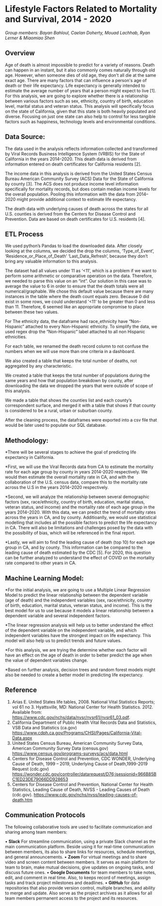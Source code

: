 # Lifestyle Factors Related to Mortality and Survival, 2014 - 2020

*Group members: Bayan Bahloul, Caelan Doherty, Mouad Lachhab, Ryan Lerner & Miaomiao Shen*

## Overview 

Age of death is almost impossible to predict for a variety of reasons. Death can happen in an instant, but it also commonly comes naturally through old age. However, when someone dies of old age, they don't all die at the same exact age. There are many factors that can influence a person's age of death or their life expectancy. Life expectancy is generally intended to estimate the average number of years that a person might expect to live [1]. For this analysis, we are going to explore whether there is a relationship between various factors such as sex, ethnicity, country of birth, education level, marital status and veteran status. This analysis will specifically focus on the state of California, given that this state is both heavily populated and diverse. Focusing on just one state can also help to control for less tangible factors such as happiness, technology levels and environmental conditions.  

## Data Source: 

The data used in the analysis reflects information collected and transformed by Viral Records Business Intelligence System (VRBIS) for the State of California in the years 2014–2020. This death data is derived from information entered on death certificates for California residents [2]. 

The income data in this analysis is derived from the United States Census Bureau American Community Survey (ACS) Data for the State of California by county [3]. The ACS does not produce income level information specifically for mortality records, but does contain median income levels for the overall population. Pooling this information with the data from 2014–2020 might provide additional context to estimate life expectancy. 

The death data with underlying causes of death across the states for all U.S. counties is derived from the Centers for Disease Control and Prevention. Data are based on death certificates for U.S. residents [4]. 

## ETL Process

We used python’s Pandas to load the downloaded data. After closely looking at the columns, we decided the drop the columns, ‘Type_of_Event’, ‘Residence_or_Place_of_Death’ 
‘Last_Data_Refresh’, because they don’t bring any valuable information to this analysis.
 
The dataset had all values under 11 as ‘<11’, which is a problem if we want to perform some arithmetic or comparative operation on the data. Therefore, we needed to parse this value on an “int”. Our solution in this case was to average the value to 6 in order to ensure that the death totals were all numerical/graphable. We chose this default value because there are many instances in the table where the death count equals zero. Because 0 did exist in some rows, we could understand '<11' to be greater than 0 and less than 11. Therefore, 6 seemed like an appropriate compromise to place between these two values. 
 
For The ethnicity data, the dataframe had race_ethnicity have “Non-Hispanic” attached to every Non-Hispanic ethnicity. To simplify the data, we used regex drop the “Non-Hispanic” label attached to all non Hispanic ethnicities. 
 
For each table, we renamed the death record column to not confuse the numbers when we will use more than one criteria in a dashboard.
 
We also created a table that keeps the total number of deaths, not aggregated by any characteristic. 
 
We created a table that keeps the total number of populations during the same years and how that population breakdown by county, after downloading the data we dropped the years that were outside of scope of this analysis. 
 
We made a table that shows the counties list and each county’s correspondent surface, and merged it with a table that shows if that county is considered to be a rural, urban or suburban county.
 
After the cleaning process, the dataframes were exported into a csv file that would be later used to populate our SQL database.


## Methodology:

*There will be several stages to achieve the goal of predicting life expectancy in California.

*First, we will use the Viral Records data from CA to estimate the mortality rate for each age group by county in years 2014-2020 respectively. We would then estimate the overall mortality rate in CA, and with the collaboration of the U.S. census data, compare this to the mortality rate across the U.S in the years 2014–2020 respectively. 

*Second, we will analyze the relationship between several demographic factors (sex, race/ethnicity, country of birth, education, marital status, veteran status, and income) and the mortality rate of each age group in the years 2014–2020. With this data, we can predict the trend of mortality rates across the years in CA, and by county. Additioanlly, we would use statistical modelling that includes all the possible factors to predict the life expectancy in CA. There will also be limitations and challenges posed by the data with the possibility of bias, which will be referenced in the final report.

*Lastly, we will aim to find the leading cause of death (top 10) for each age group in CA, and by county. This information can be compared to the leading cause of death estimated by the CDC [5]. For 2020, this question can be further analyzed to understand the effect of COVID on the mortality rate compared to other years in CA.

## Machine Learning Model:

*For the initial analysis, we are going to use a Multiple Linear Regression Model to predict the linear relationship between the dependent variable (age of death) and the  independent variables (sex, race/ethnicity, country of birth, education, marital status, veteran status, and income). This is the best model for us to use because it models a linear relationship between a dependent variable and several independent factors. 

*The linear regression analysis will help us to better understand the effect of the dependent variable on the independent variable, and which independent variables have the strongest impact on life expectancy. This model will also help us to predict trends and future values.

*For this analysis, we are trying the determine whether each factor will have an effect on the age of death in order to better predict the age when the value of dependent variables change. 

*Based on further analysis, decision trees and random forest models might also be needed to create a better model in predicting life expectancy. 




## Reference

1.	Arias E. United States life tables, 2008. National Vital Statistics Reports; vol 61 no 3. Hyattsville, MD: National Center for     Health Statistics. 2012. Available from: https://www.cdc.gov/nchs/data/nvsr/nvsr61/nvsr61_03.pdf.
2.	California Department of Public Health Vital Records Data and Statistics, VSB Data and Statistics (ca.gov) https://www.cdph.ca.gov/Programs/CHSI/Pages/California-Vital-Data.aspx
3.	United States Census Bureau, American Community Survey Data, American Community Survey Data (census.gov)        https://www.census.gov/programs-surveys/acs/data.html
4.	Centers for Disease Control and Prevention, CDC WONDER, Underlying Cause of Death, 1999 – 2019, Underlying Cause of Death,1999-2019 Request (cdc.gov) https://wonder.cdc.gov/controller/datarequest/D76;jsessionid=966B85BC1ED23DE79066DD928653
5.	Centers for Disease Control and Prevention, National Center for Health Statistics, Leading Cause of Death, NVSS - Leading Causes of Death (cdc.gov). https://www.cdc.gov/nchs/nvss/leading-causes-of-death.htm

## Communication Protocols

The following collaborative tools are used to facilitate communication and sharing among team members:

•	**Slack** For streamline communication, using a private Slack channel as the main communication platform. Beside using it for real-time communication between members, its also to share links for resources, schedule meetings, and general announcements. 
•	**Zoom** For virtual meetings and to share video and screen content between members. It serves as main platform for team to brain, make mutual decisions, give updates on ongoing tasks, and discuss future ones.
•	**Google Documents** for team members to take notes, edit, and comment in real time. Also, to keeps record of meetings, assign tasks and track project milestones and deadlines.
•	**GitHub** for data repositories that also provide version control, multiple branches, and ability to merge and update. Also serve as the project archives as it allows for all team members permanent access to the project and its resources.

